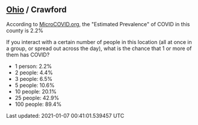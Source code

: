
## [Ohio](/united-states/ohio) / Crawford

According to [MicroCOVID.org](http://microcovid.org),
the "Estimated Prevalence" of COVID in this county is 2.2%

If you interact with a certain number of people in this location
(all at once in a group, or spread out across the day), what is the chance that
1 or more of them has COVID?

- 1 person: 2.2%
- 2 people: 4.4%
- 3 people: 6.5%
- 5 people: 10.6%
- 10 people: 20.1%
- 25 people: 42.9%
- 100 people: 89.4%

Last updated: 2021-01-07 00:41:01.539457 UTC
